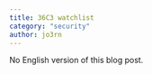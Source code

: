 ```yaml
---
title: 36C3 watchlist
category: "security"
author: jo3rn
---
```


No English version of this blog post.
